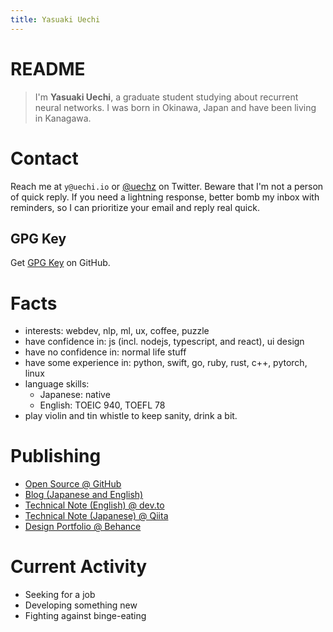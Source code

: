 ```yaml
---
title: Yasuaki Uechi
---
```


<style>
img {
  width: auto !important;
}
</style>

# README

> I'm **Yasuaki Uechi**, a graduate student studying about recurrent neural networks. I was born in Okinawa, Japan and have been living in Kanagawa.

# Contact

Reach me at `y@uechi.io` or [\@uechz](https://twitter.com/uechz) on Twitter. Beware that I'm not a person of quick reply. If you need a lightning response, better bomb my inbox with reminders, so I can prioritize your email and reply real quick.

## GPG Key

Get [GPG Key](https://github.com/uetchy.gpg) on GitHub.

# Facts

- interests: webdev, nlp, ml, ux, coffee, puzzle
- have confidence in: js (incl. nodejs, typescript, and react), ui design
- have no confidence in: normal life stuff
- have some experience in: python, swift, go, ruby, rust, c++, pytorch, linux
- language skills:
  - Japanese: native
  - English: TOEIC 940, TOEFL 78
- play violin and tin whistle to keep sanity, drink a bit.

# Publishing

- [Open Source @ GitHub](https://github.com/uetchy)
- [Blog (Japanese and English)](https://uechi.io)
- [Technical Note (English) @ dev.to](https://dev.to/uetchy)
- [Technical Note (Japanese) @ Qiita](https://qiita.com/uetchy)
- [Design Portfolio @ Behance](https://www.behance.net/uechi)

# Current Activity

- Seeking for a job
- Developing something new
- Fighting against binge-eating
